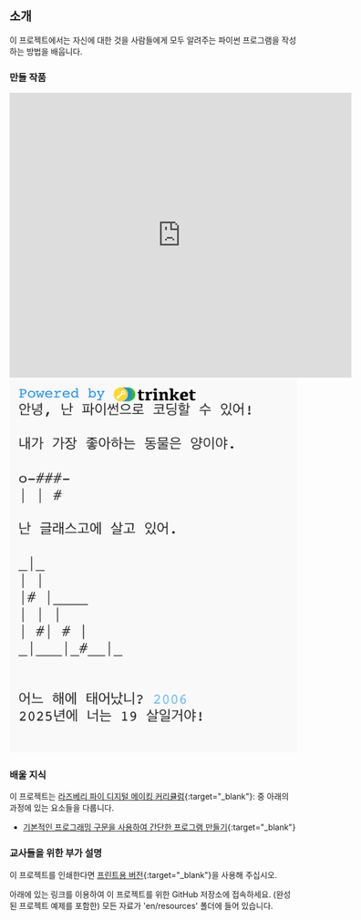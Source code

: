 ## 소개

이 프로젝트에서는 자신에 대한 것을 사람들에게 모두 알려주는 파이썬 프로그램을 작성하는 방법을 배웁니다.

### 만들 작품

<div class="trinket">
  <iframe src="https://trinket.io/embed/python/a1f663ae0d?outputOnly=true&start=result" width="600" height="500" frameborder="0" marginwidth="0" marginheight="0" allowfullscreen>
  </iframe>
  <img src="images/me-final.png">
</div>

### 배울 지식

이 프로젝트는 [라즈베리 파이 디지털 메이킹 커리큘럼](http://rpf.io/curriculum){:target="_blank"}: 중 아래의 과정에 있는 요소들을 다룹니다.

+ [기본적인 프로그래밍 구문을 사용하여 간단한 프로그램 만들기](https://www.raspberrypi.org/curriculum/programming/creator){:target="_blank"}

### 교사들을 위한 부가 설명

이 프로젝트를 인쇄한다면 [프린트용 버전](https://projects.raspberrypi.org/en/projects/about-me/print){:target="_blank"}을 사용해 주십시오.

아래에 있는 링크를 이용하여 이 프로젝트를 위한 GitHub 저장소에 접속하세요. (완성된 프로젝트 예제를 포함한) 모든 자료가 'en/resources' 폴더에 들어 있습니다.